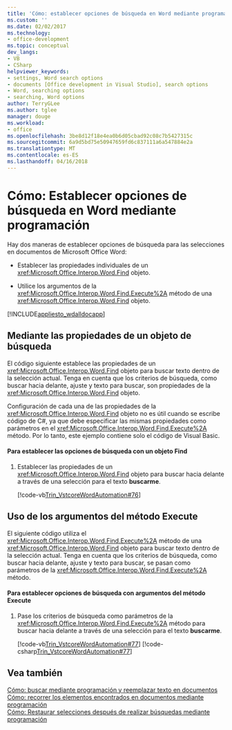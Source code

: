 ```yaml
---
title: 'Cómo: establecer opciones de búsqueda en Word mediante programación | Documentos de Microsoft'
ms.custom: ''
ms.date: 02/02/2017
ms.technology:
- office-development
ms.topic: conceptual
dev_langs:
- VB
- CSharp
helpviewer_keywords:
- settings, Word search options
- documents [Office development in Visual Studio], search options
- Word, searching options
- searching, Word options
author: TerryGLee
ms.author: tglee
manager: douge
ms.workload:
- office
ms.openlocfilehash: 3be8d12f18e4ea0b6d05cbad92c08c7b5427315c
ms.sourcegitcommit: 6a9d5bd75e50947659fd6c837111a6a547884e2a
ms.translationtype: MT
ms.contentlocale: es-ES
ms.lasthandoff: 04/16/2018
---
```

# <a name="how-to-programmatically-set-search-options-in-word"></a>Cómo: Establecer opciones de búsqueda en Word mediante programación
  Hay dos maneras de establecer opciones de búsqueda para las selecciones en documentos de Microsoft Office Word:  
  
-   Establecer las propiedades individuales de un <xref:Microsoft.Office.Interop.Word.Find> objeto.  
  
-   Utilice los argumentos de la <xref:Microsoft.Office.Interop.Word.Find.Execute%2A> método de una <xref:Microsoft.Office.Interop.Word.Find> objeto.  
  
 [!INCLUDE[appliesto_wdalldocapp](../vsto/includes/appliesto-wdalldocapp-md.md)]  
  
## <a name="using-properties-of-a-find-object"></a>Mediante las propiedades de un objeto de búsqueda  
 El código siguiente establece las propiedades de un <xref:Microsoft.Office.Interop.Word.Find> objeto para buscar texto dentro de la selección actual. Tenga en cuenta que los criterios de búsqueda, como buscar hacia delante, ajuste y texto para buscar, son propiedades de la <xref:Microsoft.Office.Interop.Word.Find> objeto.  
  
 Configuración de cada una de las propiedades de la <xref:Microsoft.Office.Interop.Word.Find> objeto no es útil cuando se escribe código de C#, ya que debe especificar las mismas propiedades como parámetros en el <xref:Microsoft.Office.Interop.Word.Find.Execute%2A> método. Por lo tanto, este ejemplo contiene solo el código de Visual Basic.  
  
#### <a name="to-set-search-options-using-a-find-object"></a>Para establecer las opciones de búsqueda con un objeto Find  
  
1.  Establecer las propiedades de un <xref:Microsoft.Office.Interop.Word.Find> objeto para buscar hacia delante a través de una selección para el texto **buscarme**.  
  
     [!code-vb[Trin_VstcoreWordAutomation#76](../vsto/codesnippet/VisualBasic/Trin_VstcoreWordAutomationVB/ThisDocument.vb#76)]  
  
## <a name="using-execute-method-arguments"></a>Uso de los argumentos del método Execute  
 El siguiente código utiliza el <xref:Microsoft.Office.Interop.Word.Find.Execute%2A> método de una <xref:Microsoft.Office.Interop.Word.Find> objeto para buscar texto dentro de la selección actual. Tenga en cuenta que los criterios de búsqueda, como buscar hacia delante, ajuste y texto para buscar, se pasan como parámetros de la <xref:Microsoft.Office.Interop.Word.Find.Execute%2A> método.  
  
#### <a name="to-set-search-options-using-execute-method-arguments"></a>Para establecer opciones de búsqueda con argumentos del método Execute  
  
1.  Pase los criterios de búsqueda como parámetros de la <xref:Microsoft.Office.Interop.Word.Find.Execute%2A> método para buscar hacia delante a través de una selección para el texto **buscarme**.  
  
     [!code-vb[Trin_VstcoreWordAutomation#77](../vsto/codesnippet/VisualBasic/Trin_VstcoreWordAutomationVB/ThisDocument.vb#77)]
     [!code-csharp[Trin_VstcoreWordAutomation#77](../vsto/codesnippet/CSharp/Trin_VstcoreWordAutomationCS/ThisDocument.cs#77)]  
  
## <a name="see-also"></a>Vea también  
 [Cómo: buscar mediante programación y reemplazar texto en documentos](../vsto/how-to-programmatically-search-for-and-replace-text-in-documents.md)   
 [Cómo: recorrer los elementos encontrados en documentos mediante programación](../vsto/how-to-programmatically-loop-through-found-items-in-documents.md)   
 [Cómo: Restaurar selecciones después de realizar búsquedas mediante programación](../vsto/how-to-programmatically-restore-selections-after-searches.md)  
  
  
